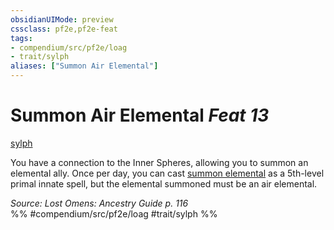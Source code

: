 ```yaml
---
obsidianUIMode: preview
cssclass: pf2e,pf2e-feat
tags:
- compendium/src/pf2e/loag
- trait/sylph
aliases: ["Summon Air Elemental"]
---
```

# Summon Air Elemental  *Feat 13*  
[sylph](/rules/traits/sylph-b2.md)  


You have a connection to the Inner Spheres, allowing you to summon an elemental ally. Once per day, you can cast [summon elemental](/compendium/spells/summon-elemental.md) as a 5th-level primal innate spell, but the elemental summoned must be an air elemental.

*Source: Lost Omens: Ancestry Guide p. 116*  
%% #compendium/src/pf2e/loag #trait/sylph %%